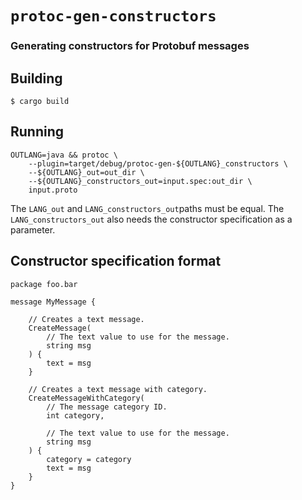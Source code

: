`protoc-gen-constructors`
=========================
### Generating constructors for Protobuf messages

## Building

```
$ cargo build
```

## Running

```
OUTLANG=java && protoc \
    --plugin=target/debug/protoc-gen-${OUTLANG}_constructors \
    --${OUTLANG}_out=out_dir \
    --${OUTLANG}_constructors_out=input.spec:out_dir \
    input.proto
```

The `LANG_out` and `LANG_constructors_out`paths must be equal. The
`LANG_constructors_out` also needs the constructor specification as a parameter.

## Constructor specification format

```
package foo.bar

message MyMessage {

    // Creates a text message.
    CreateMessage(
        // The text value to use for the message.
        string msg
    ) {
        text = msg
    }
    
    // Creates a text message with category.
    CreateMessageWithCategory(
        // The message category ID.
        int category,
        
        // The text value to use for the message.
        string msg
    ) {
        category = category
        text = msg
    }
}
```

